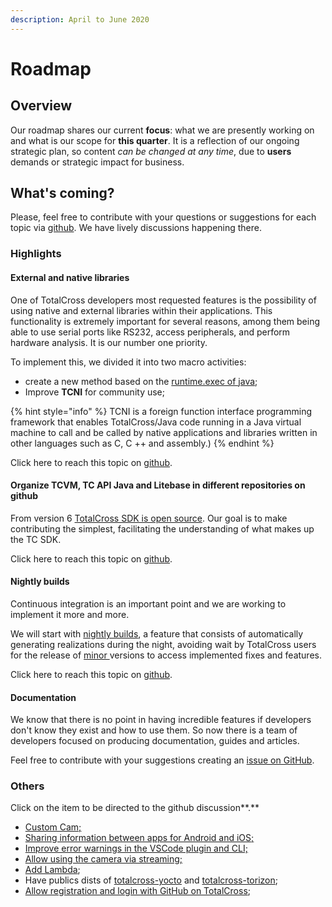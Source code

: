 ```yaml
---
description: April to June 2020
---
```


# Roadmap

## Overview

Our roadmap shares our current **focus**: what we are presently working on and what is our scope for **this quarter**. It is a reflection of our ongoing strategic plan, so content _can be changed at any time_, due to **users** demands or strategic impact for business.

## What's coming?

Please, feel free to contribute with your questions or suggestions for each topic via [github](https://github.com/TotalCross/totalcross/issues?q=is%3Aissue+is%3Aopen+label%3AFeature). We have lively discussions happening there.

### Highlights

#### External and native libraries

One of TotalCross developers most requested features is the possibility of using native and external libraries within their applications. This functionality is extremely important for several reasons, among them being able to use serial ports like RS232, access peripherals, and perform hardware analysis. It is our number one priority.

To implement this, we divided it into two macro activities: 

* create a new method based on the [runtime.exec of java](https://docs.oracle.com/javase/7/docs/api/java/lang/Runtime.html#exec%28java.lang.String%29); 
* Improve **TCNI** for community use;

{% hint style="info" %}
TCNI is a foreign function interface programming framework that enables TotalCross/Java code running in a Java virtual machine to call and be called by native applications and libraries written in other languages such as C, C ++ and assembly.\)
{% endhint %}

Click here to reach this topic on [github](https://github.com/TotalCross/totalcross/issues/1).

#### Organize TCVM, TC API Java and Litebase in different repositories on github

From version 6 [TotalCross SDK is open source](https://github.com/TotalCross/totalcross/). Our goal is to make contributing the simplest, facilitating the understanding of what makes up the TC SDK.

Click here to reach this topic on [github](https://github.com/TotalCross/totalcross/issues/2).

#### **Nightly builds**

Continuous integration is an important point and we are working to implement it more and more. 

We will start with [nightly builds](https://blog.testproject.io/2019/10/14/what-are-the-benefits-of-having-nightly-builds/), a feature that consists of automatically generating realizations during the night, avoiding wait by TotalCross users for the release of [minor ](https://semver.org/)versions to access implemented fixes and features.

Click here to reach this topic on [github](https://github.com/TotalCross/totalcross/issues/3).

#### Documentation

We know that there is no point in having incredible features if developers don't know they exist and how to use them. So now there is a team of developers focused on producing documentation, guides and articles. 

Feel free to contribute with your suggestions creating an [issue on GitHub](https://github.com/TotalCross/totalcross/labels/documentation).

### **Others**

Click on the item to be directed to the github discussion**.**

* [Custom Cam; ](https://github.com/TotalCross/totalcross/issues/6)
* [Sharing information between apps for Android and iOS;](https://github.com/TotalCross/totalcross/issues/11)
* [Improve error warnings in the VSCode plugin and CLI;](https://github.com/TotalCross/totalcross/issues/10)
* [Allow using the camera via streaming;](https://github.com/TotalCross/totalcross/issues/9)
* [Add Lambda](https://github.com/TotalCross/totalcross/issues/5);
* Have publics dists of [totalcross-yocto](https://github.com/TotalCross/totalcross/issues/7) and [totalcross-torizon](https://github.com/TotalCross/totalcross/issues/8);
* [Allow registration and login with GitHub on TotalCross](https://github.com/TotalCross/totalcross/issues/4);









